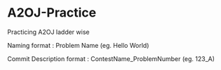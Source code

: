 # A2OJ-Practice
Practicing A2OJ ladder wise

Naming format :
	Problem Name	(eg. Hello World)

Commit Description format :
	ContestName_ProblemNumber	(eg. 123_A)